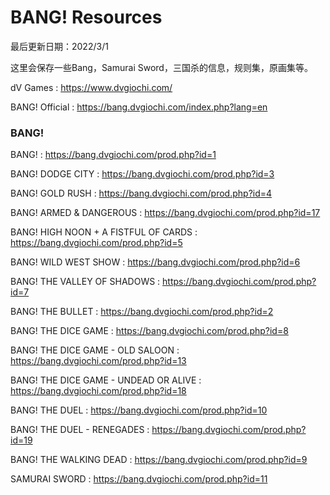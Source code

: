 # BANG! Resources

最后更新日期：2022/3/1

这里会保存一些Bang，Samurai Sword，三国杀的信息，规则集，原画集等。

dV Games : https://www.dvgiochi.com/

BANG! Official : https://bang.dvgiochi.com/index.php?lang=en

### BANG!

BANG! : https://bang.dvgiochi.com/prod.php?id=1

BANG! DODGE CITY : https://bang.dvgiochi.com/prod.php?id=3

BANG! GOLD RUSH : https://bang.dvgiochi.com/prod.php?id=4

BANG! ARMED & DANGEROUS : https://bang.dvgiochi.com/prod.php?id=17

BANG! HIGH NOON + A FISTFUL OF CARDS : https://bang.dvgiochi.com/prod.php?id=5

BANG! WILD WEST SHOW : https://bang.dvgiochi.com/prod.php?id=6

BANG! THE VALLEY OF SHADOWS : https://bang.dvgiochi.com/prod.php?id=7

BANG! THE BULLET : https://bang.dvgiochi.com/prod.php?id=2

BANG! THE DICE GAME : https://bang.dvgiochi.com/prod.php?id=8

BANG! THE DICE GAME - OLD SALOON : https://bang.dvgiochi.com/prod.php?id=13

BANG! THE DICE GAME - UNDEAD OR ALIVE : https://bang.dvgiochi.com/prod.php?id=18

BANG! THE DUEL : https://bang.dvgiochi.com/prod.php?id=10

BANG! THE DUEL - RENEGADES : https://bang.dvgiochi.com/prod.php?id=19

BANG! THE WALKING DEAD : https://bang.dvgiochi.com/prod.php?id=9

SAMURAI SWORD : https://bang.dvgiochi.com/prod.php?id=11
